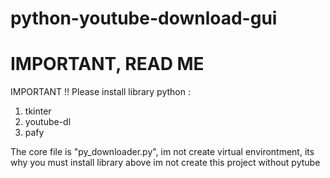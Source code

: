# python-youtube-download-gui
# IMPORTANT, READ ME

IMPORTANT !!
Please install library python :
1. tkinter
2. youtube-dl
3. pafy

The core file is "py_downloader.py", im not create virtual environtment, its why you must install library above
im not create this project without pytube
